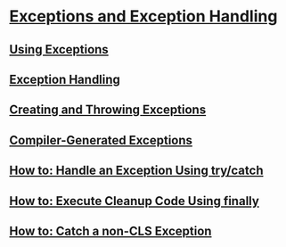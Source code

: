 # [Exceptions and Exception Handling](exceptions-and-exception-handling.md)
## [Using Exceptions](using-exceptions.md)
## [Exception Handling](exception-handling.md)
## [Creating and Throwing Exceptions](creating-and-throwing-exceptions.md)
## [Compiler-Generated Exceptions](compiler-generated-exceptions.md)
## [How to: Handle an Exception Using try/catch](how-to-handle-an-exception-using-try-catch-csharp-programming-guide.md)
## [How to: Execute Cleanup Code Using finally](how-to-execute-cleanup-code-using-finally.md)
## [How to: Catch a non-CLS Exception](how-to-catch-a-non-cls-exception.md)
